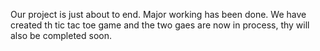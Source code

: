 Our project is just about to end.
Major working has been done.
We have created th tic tac toe game and the two gaes are now in process, thy will also be completed soon.

